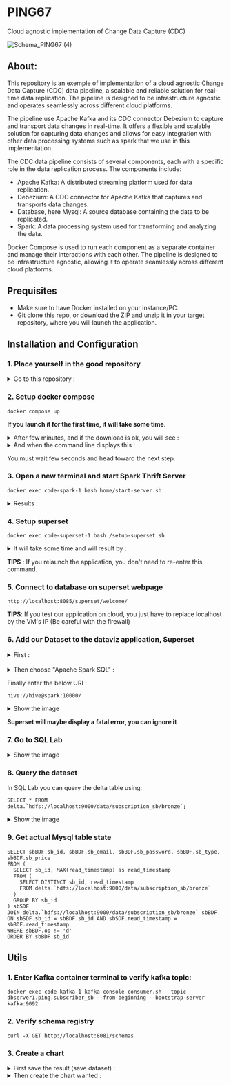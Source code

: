 ﻿# PING67
 
 Cloud agnostic implementation of Change Data Capture (CDC)
 
 
 
![Schema_PING67 (4)](https://user-images.githubusercontent.com/50460721/217348892-67333e50-63a7-4488-bad0-cb9b3096913d.jpg)

## About:

This repository is an exemple of implementation of a cloud agnostic Change Data Capture (CDC) data pipeline, a scalable and reliable solution for real-time data replication. The pipeline is designed to be infrastructure agnostic and operates seamlessly across different cloud platforms.

The pipeline use Apache Kafka and its CDC connector Debezium to capture and transport data changes in real-time. It offers a flexible and scalable solution for capturing data changes and allows for easy integration with other data processing systems such as spark that we use in this implementation.

The CDC data pipeline consists of several components, each with a specific role in the data replication process. The components include:

- Apache Kafka: A distributed streaming platform used for data replication.
- Debezium: A CDC connector for Apache Kafka that captures and transports data changes.
- Database, here Mysql: A source database containing the data to be replicated.
- Spark: A data processing system used for transforming and analyzing the data.

Docker Compose is used to run each component as a separate container and manage their interactions with each other. The pipeline is designed to be infrastructure agnostic, allowing it to operate seamlessly across different cloud platforms.

## Prequisites

- Make sure to have Docker installed on your instance/PC.
- Git clone this repo, or download the ZIP and unzip it in your target repository, where you will launch the application.

## Installation and Configuration
### 1. Place yourself in the good repository

<details>
  <summary>Go to this repository :</summary>
  
![image_test](https://github.com/VESTUArthur/PING67/blob/main/images/capture-1.png)

</details>


### 2. Setup docker compose 

```
docker compose up
```
**If you launch it for the first time, it will take some time.**

<details>
  <summary>After few minutes, and if the download is ok, you will see : </summary>
  
![image_lancementComposUp](https://github.com/VESTUArthur/PING67/blob/main/images/capture-composeUp.png)

</details>


<details>
  <summary>And when the command line displays this :</summary>
  
![image](https://github.com/VESTUArthur/PING67/blob/main/images/capture-composeUp2.png)

</details>

You must wait few seconds and head toward the next step.

### 3. Open a new terminal and start Spark Thrift Server 

```
docker exec code-spark-1 bash home/start-server.sh
```

<details>
  <summary>Results :</summary>
  
![image](https://github.com/VESTUArthur/PING67/blob/main/images/capture-startServerThrift.png)

</details>




### 4. Setup superset 

```
docker exec code-superset-1 bash /setup-superset.sh
```


<details>
  <summary>It will take some time and will result by :</summary>
  
![image](https://github.com/VESTUArthur/PING67/blob/main/images/capture-setupSuperset.png)

</details>

**TIPS** : If you relaunch the application, you don't need to re-enter this command.




### 5. Connect to database on superset webpage

```
http://localhost:8085/superset/welcome/
```

**TIPS**: If you test our application on cloud, you just have to replace localhost by the VM's IP (Be careful with the firewall)

### 6. Add our Dataset to the dataviz application, Superset 

<details>
  <summary>First :</summary>
  
![image](https://github.com/VESTUArthur/PING67/blob/main/images/capture-chooseDataset.png)

</details>

<br>

<details>
  <summary>Then choose "Apache Spark SQL" :</summary>
  
![image](https://github.com/VESTUArthur/PING67/blob/main/images/capture-chooseApacheSql.png)

</details>


Finally enter the below URI :
```
hive://hive@spark:10000/
```
<details>
  <summary>Show the image</summary>
  
![image](https://github.com/VESTUArthur/PING67/blob/main/images/capture-enterHiveURI.png)

</details>


**Superset will maybe display a fatal error, you can ignore it**


### 7. Go to SQL Lab

<details>
  <summary>Show the image</summary>
  
![image](https://github.com/VESTUArthur/PING67/blob/main/images/capture-OpenSqlLab.png)

</details>


### 8. Query the dataset 

In SQL Lab you can query the delta table using:
```
SELECT * FROM delta.`hdfs://localhost:9000/data/subscription_sb/bronze`;
```
<details>
  <summary>Show the image</summary>
  
![image](https://github.com/VESTUArthur/PING67/blob/main/images/capture-QueryDataSet.png)

</details>

### 9. Get actual Mysql table state 

```
SELECT sbBDF.sb_id, sbBDF.sb_email, sbBDF.sb_password, sbBDF.sb_type, sbBDF.sb_price
FROM (
  SELECT sb_id, MAX(read_timestamp) as read_timestamp
  FROM (
    SELECT DISTINCT sb_id, read_timestamp
    FROM delta.`hdfs://localhost:9000/data/subscription_sb/bronze`
  )
  GROUP BY sb_id
) sbSDF
JOIN delta.`hdfs://localhost:9000/data/subscription_sb/bronze` sbBDF
ON sbSDF.sb_id = sbBDF.sb_id AND sbSDF.read_timestamp = sbBDF.read_timestamp
WHERE sbBDF.op != 'd'
ORDER BY sbBDF.sb_id
```

## Utils

### 1. Enter Kafka container terminal to verify kafka topic:

```
docker exec code-kafka-1 kafka-console-consumer.sh --topic dbserver1.ping.subscriber_sb --from-beginning --bootstrap-server kafka:9092
```

### 2. Verify schema registry

```
curl -X GET http://localhost:8081/schemas
```

### 3. Create a chart 

<details>
  <summary>First save the result (save dataset) :</summary>
  
![image](https://github.com/VESTUArthur/PING67/blob/main/images/capture-createChart1.png)

</details>

<details>
  <summary>Then create the chart wanted :</summary>
  
![image](https://github.com/VESTUArthur/PING67/blob/main/images/capture-utilsCreateChart2.png)

</details>
